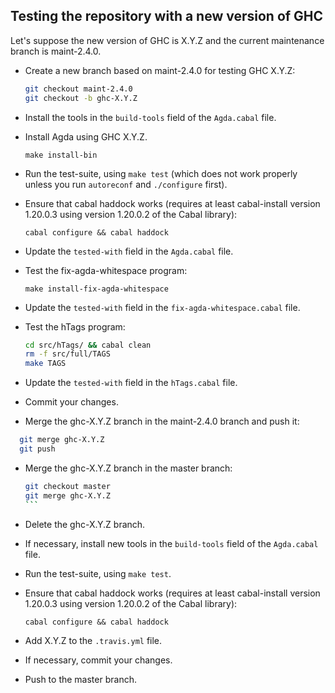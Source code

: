 Testing the repository with a new version of GHC
-------

Let's suppose the new version of GHC is X.Y.Z and the current
maintenance branch is maint-2.4.0.

* Create a new branch based on maint-2.4.0 for testing GHC X.Y.Z:

  ````bash
  git checkout maint-2.4.0
  git checkout -b ghc-X.Y.Z
  ````

* Install the tools in the `build-tools` field of the `Agda.cabal`
  file.

* Install Agda using GHC X.Y.Z.

  `make install-bin`

* Run the test-suite, using `make test` (which does not work properly
  unless you run `autoreconf` and `./configure` first).

* Ensure that cabal haddock works (requires at least cabal-install
  version 1.20.0.3 using version 1.20.0.2 of the Cabal library):

  `cabal configure && cabal haddock`

* Update the `tested-with` field in the `Agda.cabal` file.

* Test the fix-agda-whitespace program:

  `make install-fix-agda-whitespace`

* Update the `tested-with` field in the `fix-agda-whitespace.cabal` file.

* Test the hTags program:

  ````bash
  cd src/hTags/ && cabal clean
  rm -f src/full/TAGS
  make TAGS
  ````

* Update the `tested-with` field in the `hTags.cabal` file.

* Commit your changes.

* Merge the ghc-X.Y.Z branch in the maint-2.4.0 branch and push it:

````bash
  git merge ghc-X.Y.Z
  git push
  ````

* Merge the ghc-X.Y.Z branch in the master branch:

  ````bash
  git checkout master
  git merge ghc-X.Y.Z
  ```

* Delete the ghc-X.Y.Z branch.

* If necessary, install new tools in the `build-tools` field of the
  `Agda.cabal` file.

* Run the test-suite, using `make test`.

* Ensure that cabal haddock works (requires at least cabal-install
  version 1.20.0.3 using version 1.20.0.2 of the Cabal library):

  `cabal configure && cabal haddock`

* Add X.Y.Z to the `.travis.yml` file.

* If necessary, commit your changes.

* Push to the master branch.
